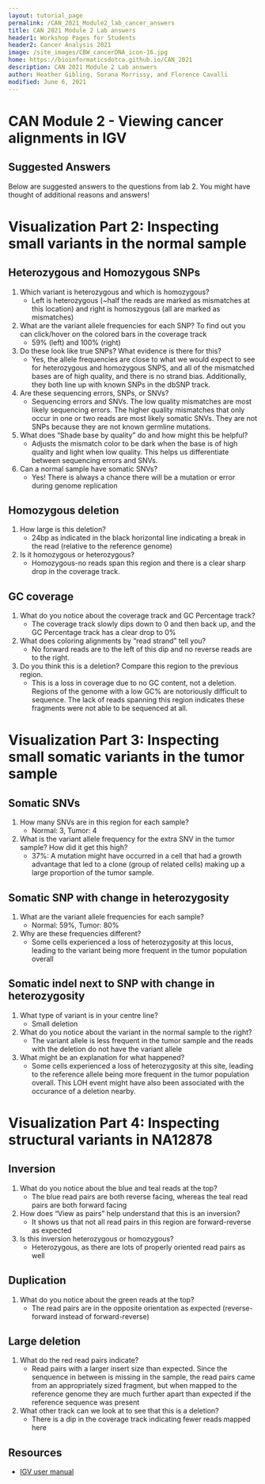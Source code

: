 ```yaml
---
layout: tutorial_page
permalink: /CAN_2021_Module2_lab_cancer_answers
title: CAN 2021 Module 2 Lab answers
header1: Workshop Pages for Students
header2: Cancer Analysis 2021
image: /site_images/CBW_cancerDNA_icon-16.jpg
home: https://bioinformaticsdotca.github.io/CAN_2021
description: CAN 2021 Module 2 Lab answers
author: Heather Gibling, Sorana Morrissy, and Florence Cavalli
modified: June 6, 2021
---
```


# CAN Module 2 - Viewing cancer alignments in IGV 

## Suggested Answers
Below are suggested answers to the questions from lab 2. You might have thought of additional reasons and answers!


# Visualization Part 2: Inspecting small variants in the normal sample

## Heterozygous and Homozygous SNPs
1. Which variant is heterozygous and which is homozygous?
    * Left is heterozygous (~half the reads are marked as mismatches at this location) and right is homoszygous (all are marked as mismatches)
3. What are the variant allele frequencies for each SNP? To find out you can click/hover on the colored bars in the coverage track
    * 59% (left) and 100% (right)
5. Do these look like true SNPs? What evidence is there for this?
    * Yes, the allele frequencies are close to what we would expect to see for heterozygous and homozygous SNPS, and all of the mismatched bases are of high quality, and there is no strand bias. Additionally, they both line up with known SNPs in the dbSNP track.
7. Are these sequencing errors, SNPs, or SNVs?
    * Sequencing errors and SNVs. The low quality mismatches are most likely sequencing errors. The higher quality mismatches that only occur in one or two reads are most likely somatic SNVs. They are not SNPs because they are not known germline mutations.
9. What does “Shade base by quality” do and how might this be helpful?
    * Adjusts the mismatch color to be dark when the base is of high quality and light when low quality. This helps us differentiate between sequencing errors and SNVs.
11. Can a normal sample have somatic SNVs?
    * Yes! There is always a chance there will be a mutation or error during genome replication

## Homozygous deletion 
1. How large is this deletion?
    * 24bp as indicated in the black horizontal line indicating a break in the read (relative to the reference genome)
3. Is it homozygous or heterozygous?
    * Homozygous-no reads span this region and there is a clear sharp drop in the coverage track.

## GC coverage
1. What do you notice about the coverage track and GC Percentage track?
    * The coverage track slowly dips down to 0 and then back up, and the GC Percentage track has a clear drop to 0%
3. What does coloring alignments by “read strand” tell you?
    * No forward reads are to the left of this dip and no reverse reads are to the right.
5. Do you think this is a deletion? Compare this region to the previous region.
    * This is a loss in coverage due to no GC content, not a deletion. Regions of the genome with a low GC% are notoriously difficult to sequence. The lack of reads spanning this region indicates these fragments were not able to be sequenced at all.

# Visualization Part 3: Inspecting small somatic variants in the tumor sample

## Somatic SNVs
1. How many SNVs are in this region for each sample?
    * Normal: 3, Tumor: 4
3. What is the variant allele frequency for the extra SNV in the tumor sample? How did it get this high?
    * 37%: A mutation might have occurred in a cell that had a growth advantage that led to a clone (group of related cells) making up a large proportion of the tumor sample.

## Somatic SNP with change in heterozygosity
1. What are the variant allele frequencies for each sample?
    * Normal: 59%, Tumor: 80%
3. Why are these frequencies different?
    * Some cells experienced a loss of heterozygosity at this locus, leading to the variant being more frequent in the tumor population overall

## Somatic indel next to SNP with change in heterozygosity
1. What type of variant is in your centre line?
    * Small deletion
3. What do you notice about the variant in the normal sample to the right?
    * The variant allele is less frequent in the tumor sample and the reads with the deletion do not have the variant allele
5. What might be an explanation for what happened?
    *  Some cells experienced a loss of heterozygosity at this site, leading to the reference allele being more frequent in the tumor population overall. This LOH event might have also been associated with the occurance of a deletion nearby.

# Visualization Part 4: Inspecting structural variants in NA12878

## Inversion
1. What do you notice about the blue and teal reads at the top?
    * The blue read pairs are both reverse facing, whereas the teal read pairs are both forward facing
3. How does “View as pairs” help understand that this is an inversion?
    * It shows us that not all read pairs in this region are forward-reverse as expected
5. Is this inversion heterozygous or homozygous?
    * Heterozygous, as there are lots of properly oriented read pairs as well

## Duplication
1. What do you notice about the green reads at the top?
    * The read pairs are in the opposite orientation as expected (reverse-forward instead of forward-reverse)

## Large deletion
1. What do the red read pairs indicate?
    * Read pairs with a larger insert size than expected. Since the senquence in between is missing in the sample, the read pairs came from an appropriately sized fragment, but when mapped to the reference genome they are much further apart than expected if the reference sequence was present
3. What other track can we look at to see that this is a deletion?
    * There is a dip in the coverage track indicating fewer reads mapped here


## Resources
* [IGV user manual](http://software.broadinstitute.org/software/igv/UserGuide)
